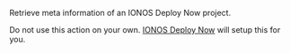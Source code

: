 Retrieve meta information of an IONOS Deploy Now project.

Do not use this action on your own. [IONOS Deploy Now](https://ionos.space) will setup this for you.
